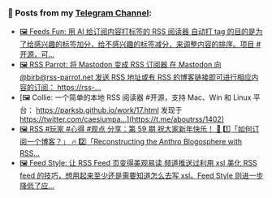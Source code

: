 ### 📰 Posts from my [Telegram Channel](https://t.me/s/aboutrss):
<!-- BLOG-POST-LIST:START -->
- [🖼 Feeds Fun: 用 AI 给订阅内容打标签的 RSS 阅读器 自动打 tag 的目的是为了给感兴趣的标签加分，给不感兴趣的标签减分，来调整内容的排序。项目 #开源，可...](https://t.me/aboutrss/1404)
- [🖼 RSS Parrot: 将 Mastodon 变成 RSS 订阅器 在 Mastodon 向 @birb@rss-parrot.net 发送 RSS 地址或有 RSS 的博客链接即可进行相应内容的订阅： https://rss-...](https://t.me/aboutrss/1403)
- [🖼 Collie: 一个简单的本地 RSS 阅读器 #开源，支持 Mac、Win 和 Linux 平台： https://parksb.github.io/work/17.html 发现于 https://twitter.com/caesiumpa...](https://t.me/aboutrss/1402)
- [🖼 RSS #玩家 #心得 #观点 分享：第 59 期 祝大家新年快乐！ 🎊 1️⃣「如何订阅一个博客？」 🔥 2️⃣「Reconstructing the Anthro Blogosphere with RSS...](https://t.me/aboutrss/1401)
- [🖼 Feed Style: 让 RSS Feed 页变得美观易读 频道推送过利用 xsl 美化 RSS feed 的技巧，想用起来至少还是需要知道怎么去写 xsl。Feed Style 则进一步降低了应...](https://t.me/aboutrss/1400)
<!-- BLOG-POST-LIST:END -->

<!--
**AboutRSS/AboutRSS** is a ✨ _special_ ✨ repository because its `README.md` (this file) appears on your GitHub profile.

Here are some ideas to get you started:

- 🔭 I’m currently working on ...
- 🌱 I’m currently learning ...
- 👯 I’m looking to collaborate on ...
- 🤔 I’m looking for help with ...
- 💬 Ask me about ...
- 📫 How to reach me: ...
- 😄 Pronouns: ...
- ⚡ Fun fact: ...
-->

